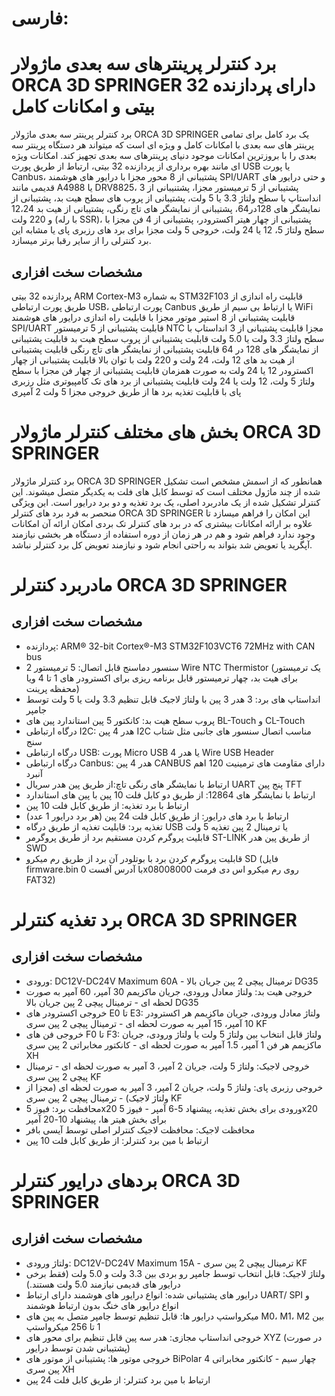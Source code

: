 # فارسی:
# برد کنترلر پرینترهای سه بعدی ماژولار ORCA 3D SPRINGER دارای پردازنده 32 بیتی و امکانات کامل
برد کنترلر پرینتر سه بعدی ماژولار ORCA 3D SPRINGER یک برد کامل برای تمامی پرینتر های سه بعدی با امکانات کامل و ویژه ای است که میتواند هر دستگاه پرینتر سه بعدی را با بروزترین امکانات موجود دنیای پرینترهای سه بعدی تجهیز کند.
امکانات ویژه ای مانند بهره برداری از پردازنده 32 بیتی، ارتباط از طریق پورت USB یا پورت Canbus، پشتیبانی از 8 محور مجزا با درایور های هوشمند SPI/UART و حتی درایور های قدیمی مانند A4988 یا DRV8825، پشتیبانی از 5 ترمیستور مجزا، پشتنیبانی از 3 انداستاپ با سطح ولتاژ 3.3 یا 5 ولت، پشتیبانی از پروب های سطح هیت بد، پشتیبانی از نمایشگر های 128در64، پشتیبانی از نمایشگر های تاچ رنگی، پشتیبانی از هیت بد 12،24 و 220 ولت (با رله SSR)، پشتیبانی از چهار هیتر اکسترودر، پشتیبانی از 4 فن مجزا با سطح ولتاژ 5، 12 یا 24 ولت، خروجی 5 ولت مجزا برای برد های رزبری پای یا مشابه این برد کنترلی را از سایر رقبا برتر میسازد.

## مشخصات سخت افزاری
پردازنده 32 بیتی ARM Cortex-M3 به شماره STM32F103
قابلیت راه اندازی از طریق پورت ارتباطی USB، پورت ارتباطی Canbus یا ارتباط بی سیم از طریق WiFi
قابلیت پشتیبانی از 8 استپر موتور مجزا با قابلیت راه اندازی درایور های هوشمند SPI/UART
قابلیت پشتیبانی از 5 ترمیستور NTC مجزا
قابلیت پشتیبانی از 3 انداستاپ با سطح ولتاژ 3.3 ولت یا 5.0 ولت
قابلیت پشتیبانی از پروب سطح هیت بد
قابلیت پشتیبانی از نمایشگر های 128 در 64
قابلیت پشتیبانی از نمایشگر های تاچ رنگی
قابلیت پشتیبانی از هیت بد های 12 ولت، 24 ولت و 220 ولت با توان بالا
قابلیت پشتیبانی از چهار اکسترودر 12 یا 24 ولت به صورت همزمان
قابلیت پشتیبانی از چهار فن مجزا با سطح ولتاژ 5 ولت، 12 ولت یا 24 ولت
قابلیت پشتیبانی از برد های تک کامپیوتری مثل رزبری پای با قابلیت تغذیه برد ها از طریق خروجی مجزا 5 ولت 2 آمپری


# بخش های مختلف کنترلر ماژولار ORCA 3D SPRINGER
برد کنترلر ماژولار ORCA 3D SPRINGER همانطور که از اسمش مشخص است تشکیل شده از چند ماژول مختلف است که توسط کابل های فلت به یکدیگر متصل میشوند. این کنترلر تشکیل شده از یک مادربرد اصلی، یک برد تغذیه و دو برد درایور است. این ویژگی منحصر به فرد برد های کنترلر ORCA 3D SPRINGER این امکان را فراهم میسازد تا علاوه بر ارائه امکانات بیشتری که در برد های کنترلر تک بردی امکان ارائه آن امکانات وجود ندارد فراهم شود و هم در هر زمان از دوره استفاده از دستگاه هر بخشی نیازمند آپگرید یا تعویض شد بتواند به راحتی انجام شود و نیازمند تعویض کل برد کنترلر نباشد.


# مادربرد کنترلر ORCA 3D SPRINGER


## مشخصات سخت افزاری
* پردازنده: ARM® 32-bit Cortex®-M3 STM32F103VCT6 72MHz with CAN bus
* سنسور دماسنج قابل اتصال: 5 ترمیستور 2 Wire NTC Thermistor (یک ترمیستور برای هیت بد، چهار ترمیستور قابل برنامه ریزی برای اکسترودر های 1 تا 4 ویا محفظه پرینت)
* انداستاپ های برد: 3 هدر 3 پین با ولتاژ لاجیک قابل تنظیم 3.3 ولت یا 5 ولت توسط جامپر
* پروب سطح هیت بد: کانکتور 5 پین استاندارد پین های BL-Touch و CL-Touch
* درگاه ارتباطی I2C: هدر 4 پین I2C مناسب اتصال سنسور های جانبی مثل شتاب سنج
* درگاه ارتباطی USB: پورت Micro USB یا هدر 4 Wire USB Header
* درگاه ارتباطی Canbus: هدر 4 پین CANBUS دارای مقاومت های ترمینیت 120 اهم آنبرد
* ارتباط با نمایشگر های رنگی تاچ:از طریق پین هدر سریال UART پنج پین TFT
* ارتباط با نمایشگر های 12864: از طریق دو کابل فلت 10 پین با پین های استاندارد
* ارتباط با برد تغذیه: از طریق کابل فلت 10 پین
* ارتباط با برد های درایور: از طریق کابل فلت 24 پین (هر برد درایور 1 عدد)
* تغذیه برد: قابلیت تغذیه از طریق درگاه USB یا ترمینال 2 پین تغذیه 5 ولت
* قابلیت پروگرم کردن مستقیم برد از طریق پروگرمر ST-LINK از طریق پین هدر SWD
* قابلیت پروگرم کردن برد با بوتلودر آن برد از طریق رم میکرو SD (فایل firmware.bin با آدرس آفست 0x08008000 روی رم میکرو اس دی فرمت FAT32)

  
# برد تغذیه کنترلر ORCA 3D SPRINGER


## مشخصات سخت افزاری
* ورودی: DC12V-DC24V Maximum 60A - ترمینال پیچی 2 پین جریان بالا DG35
* خروجی هیت بد: ولتاژ معادل ورودی، جریان ماکزیمم 30 آمپر، 60 آمپر به صورت لحظه ای - ترمینال پیچی 2 پین جریان بالا DG35
* خروجی اکسترودر های E0 تا E3: ولتاژ معادل ورودی، جریان ماکزیمم هر اکسترودر 10 آمپر، 15 آمپر به صورت لحظه ای - ترمینال پیچی 2 پین سری KF
* خروجی فن های F0 تا F3: ولتاژ قابل انتخاب بین ولتاژ 5 ولت یا ولتاژ ورودی، جریان ماکزیمم هر فن 1 آمپر، 1.5 آمپر به صورت لحظه ای - کانکتور مخابراتی 2 پین سری XH
* خروجی لاجیک: ولتاژ 5 ولت، جریان 2 آمپر، 3 آمپر به صورت لحظه ای - ترمینال پیچی 2 پین سری KF
* خروجی رزبری پای: ولتاژ 5 ولت، جریان 2 آمپر، 3 آمپر به صورت لحظه ای (مجزا از ولتاژ لاجیک) - ترمینال پیچی 2 پین سری KF
* محافظت برد: فیوز 5x20 ورودی برای بخش تغذیه، پیشنهاد 5-6 آمپر - فیوز 5x20 برای بخش هیتر ها، پیشنهاد 10-20 آمپر
* محافظت لاجیک: محافظت لاجیک کنترلر اصلی توسط آیسی بافر
* ارتباط با مین برد کنترلر: از طریق کابل فلت 10 پین
  

# بردهای درایور کنترلر ORCA 3D SPRINGER


## مشخصات سخت افزاری
* ولتاژ ورودی: DC12V-DC24V Maximum 15A - ترمینال پیچی 2 پین سری KF
* ولتاژ لاجیک: قابل انتخاب توسط جامپر رو بردی بین 3.3 ولت و 5.0 ولت (فقط برخی درایور های قدیمی نیازمند 5.0 ولت هستند.)
* درایور های پشتیبانی شده: انواع درایور های هوشمند دارای ارتباط UART/ SPI و انواع درایور های خنگ بدون ارتباط هوشمند
* میکرواستپ درایور ها: قابل تنظیم توسط جامپر متصل به پین های M0، M1، M2 بین 1 تا 256 میکرواستپ
* خروجی انداستاپ مجازی: هدر سه پین قابل تنظیم برای محور های XYZ (در صورت پشتیبانی شدن توسط درایور)
* خروجی موتور ها: پشتیبانی از موتور های BiPolar چهار سیم - کانکتور مخابراتی 4 پین سری XH
* ارتباط با مین برد کنترلر: از طریق کابل فلت 24 پین


